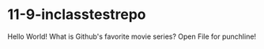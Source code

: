 # 11-9-inclasstestrepo
Hello World! What is Github's favorite movie series? Open File for punchline!
